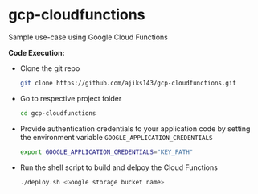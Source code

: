 # gcp-cloudfunctions
Sample use-case using Google Cloud Functions

**Code Execution:**

 - Clone the git repo
    ```sh
    git clone https://github.com/ajiks143/gcp-cloudfunctions.git
    ```   
 - Go to respective project folder
    ```sh
    cd gcp-cloudfunctions
    ```
 - Provide authentication credentials to your application code by setting the environment variable `GOOGLE_APPLICATION_CREDENTIALS`
    ```sh
    export GOOGLE_APPLICATION_CREDENTIALS="KEY_PATH"
    ```
 - Run the shell script to build and delpoy the Cloud Functions
    ```sh
    ./deploy.sh <Google storage bucket name>
    ```
